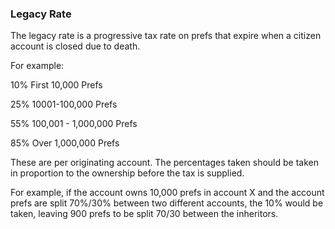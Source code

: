 
### Legacy Rate



The legacy rate is a progressive tax rate on prefs that expire when a citizen account is closed due to death.



For example:



10% First 10,000 Prefs

25% 10001-100,000 Prefs

55% 100,001 - 1,000,000 Prefs

85% Over 1,000,000 Prefs



These are per originating account. The percentages taken should be taken in proportion to the ownership before the tax is supplied.



For example, if the account owns 10,000 prefs in account X and the account prefs are split 70%/30% between two different accounts, the 10% would be taken, leaving 900 prefs to be split 70/30 between the inheritors.
